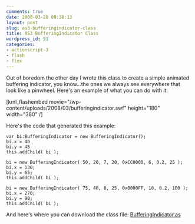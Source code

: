 ```yaml
---
comments: true
date: 2008-03-28 09:38:13
layout: post
slug: as3-bufferingindicator-class
title: AS3 BufferingIndicator Class
wordpress_id: 51
categories:
- actionscript-3
- flash
- flex
---
```


Out of boredom the other day I wrote this class to create a simple animated buffering indicator, you know...the ones we always see everywhere that look like a pinwheel.  Here's an example of what you can do with it:



[kml_flashembed movie="/wp-content/uploads/2008/03/bufferingindicator.swf" height="180" width="380" /]

Here's the code that generated this example:

    
    var bi:BufferingIndicator = new BufferingIndicator();
    bi.x = 40
    bi.y = 45
    this.addChild( bi );
    
    bi = new BufferingIndicator( 50, 20, 7, 20, 0xCC0000, 6, 0.2, 25 );
    bi.x = 130;
    bi.y = 65;
    this.addChild( bi );
    
    bi = new BufferingIndicator( 75, 40, 8, 25, 0x0000FF, 10, 0.2, 100 );
    bi.x = 270;
    bi.y = 90;
    this.addChild( bi );


And here's where you can download the class file: [BufferingIndicator.as](http://blog.nobien.net/wp-content/uploads/2008/03/bufferingindicator.as)

